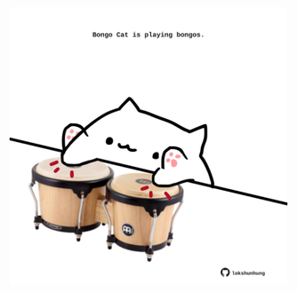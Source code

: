 <!-- built at 12/10/2024, 03:03:13 UTC -->
<p align="center">
  <img width="500" height="500" src="./ReadmeImage.svg">
</p>
